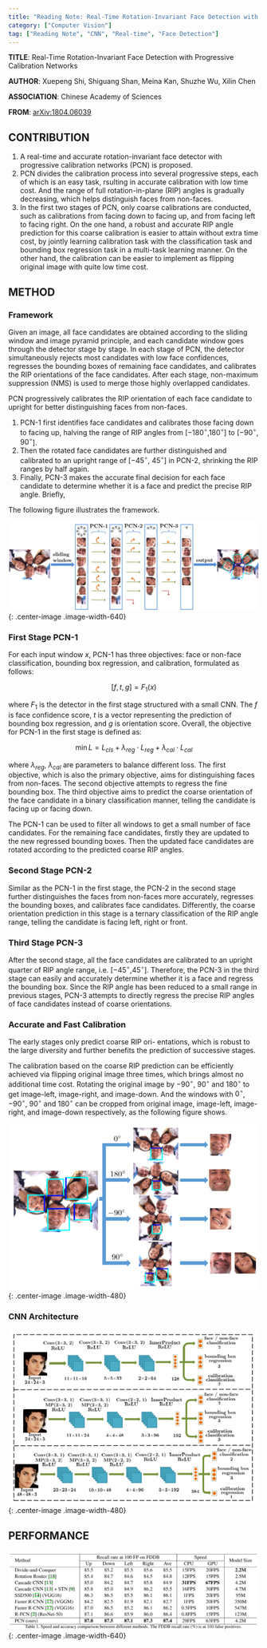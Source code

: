 ```yaml
---
title: "Reading Note: Real-Time Rotation-Invariant Face Detection with Progressive Calibration Networks"
category: ["Computer Vision"]
tag: ["Reading Note", "CNN", "Real-time", "Face Detection"]
---
```


**TITLE**: Real-Time Rotation-Invariant Face Detection with Progressive Calibration Networks

**AUTHOR**: Xuepeng Shi, Shiguang Shan, Meina Kan, Shuzhe Wu, Xilin Chen

**ASSOCIATION**: Chinese Academy of Sciences

**FROM**: [arXiv:1804.06039](https://arxiv.org/abs/1804.06039)

## CONTRIBUTION ##

1. A real-time and accurate rotation-invariant face detector with progressive calibration networks (PCN) is proposed.
2. PCN divides the calibration process into several progressive steps, each of which is an easy task, rsulting in accurate calibration with low time cost. And the range of full rotation-in-plane (RIP) angles is gradually decreasing, which helps distinguish faces from non-faces.
3. In the first two stages of PCN, only coarse calibrations are conducted, such as calibrations from facing down to facing up, and from facing left to facing right. On the one hand, a robust and accurate RIP angle prediction for this coarse calibration is easier to attain without extra time cost, by jointly learning calibration task with the classification task and bounding box regression task in a multi-task learning manner. On the other hand, the calibration can be easier to implement as flipping original image with quite low time cost.

## METHOD ##

### Framework ###

Given an image, all face candidates are obtained according to the sliding window and image pyramid principle, and each candidate window goes through the detector stage by stage. In each stage of PCN, the detector simultaneously rejects most candidates with low face confidences, regresses the bounding boxes of remaining face candidates, and calibrates the RIP orientations of the face candidates. After each stage, non-maximum suppression (NMS) is used to merge those highly overlapped candidates.

PCN progressively calibrates the RIP orientation of each face candidate to upright for better distinguishing faces from non-faces. 

1. PCN-1 first identifies face candidates and calibrates those facing down to facing up, halving the range of RIP angles from [$-180^{\circ}$,$180^{\circ}$] to [$-90^{\circ}$, $90^{\circ}$]. 
2. Then the rotated face candidates are further distinguished and calibrated to an upright range of [$-45^{\circ}$, $45^{\circ}$] in PCN-2, shrinking the RIP ranges by half again. 
3. Finally, PCN-3 makes the accurate final decision for each face candidate to determine whether it is a face and predict the precise RIP angle. Briefly,

The following figure illustrates the framework.

![Framework](https://raw.githubusercontent.com/joshua19881228/my_blogs/master/Computer_Vision/Reading_Note/figures/Reading_Note_20180427_Framework.png "Framework"){: .center-image .image-width-640}

### First Stage PCN-1 ###

For each input window $x$, PCN-1 has three objectives: face or non-face classification, bounding box regression, and calibration, formulated as follows:

$$[f, t, g] = F_{1}(x)$$

where $F_{1}$ is the detector in the first stage structured with a small CNN. The $f$ is face confidence score, $t$ is a vector representing the prediction of bounding box regression, and $g$ is orientation score. Overall, the objective for PCN-1 in the first stage is defined as:

$$\min L = L_{cls} +\lambda_{reg} \cdot L_{reg} + \lambda_{cal} \cdot L_{cal}$$

where $\lambda_{reg}$, $\lambda_{cal}$ are parameters to balance different loss. The first objective, which is also the primary objective, aims for distinguishing faces from non-faces. The second objective attempts to regress the fine bounding box. The third objective aims to predict the coarse orientation of the face candidate in a binary classification manner, telling the candidate is facing up or facing down.

The PCN-1 can be used to filter all windows to get a small number of face candidates. For the remaining face candidates, firstly they are updated to the new regressed bounding boxes. Then the updated face candidates are rotated according to the predicted coarse RIP angles.

### Second Stage PCN-2 ###

Similar as the PCN-1 in the first stage, the PCN-2 in the second stage further distinguishes the faces from non-faces more accurately, regresses the bounding boxes, and calibrates face candidates. Differently, the coarse orientation prediction in this stage is a ternary classification of the RIP angle range, telling the candidate is facing left, right or front.

### Third Stage PCN-3 ###

After the second stage, all the face candidates are calibrated to an upright quarter of RIP angle range, i.e. [$-45^{\circ}$,$45^{\circ}$]. Therefore, the PCN-3 in the third stage can easily and accurately determine whether it is a face and regress the bounding box. Since the RIP angle has been reduced to a small range in previous stages, PCN-3 attempts to directly regress the precise RIP angles of face candidates instead of coarse orientations.

### Accurate and Fast Calibration ###

The early stages only predict coarse RIP ori- entations, which is robust to the large diversity and further benefits the prediction of successive stages.

The calibration based on the coarse RIP prediction can be efficiently achieved via flipping original image three times, which brings almost no additional time cost. Rotating the original image by $-90^{\circ}$, $90^{\circ}$ and $180^{\circ}$ to get image-left, image-right, and image-down. And the windows with $0^{\circ}$,$-90^{\circ}$, $90^{\circ}$ and $180^{\circ}$ can be cropped from original image, image-left, image-right, and image-down respectively, as the following figure shows.

![Calibration](https://raw.githubusercontent.com/joshua19881228/my_blogs/master/Computer_Vision/Reading_Note/figures/Reading_Note_20180427_Calibration.png "Calibration"){: .center-image .image-width-480}

### CNN Architecture ###

![CNN Architecture](https://raw.githubusercontent.com/joshua19881228/my_blogs/master/Computer_Vision/Reading_Note/figures/Reading_Note_20180427_CNN.png "CNN Architecture"){: .center-image .image-width-480}

## PERFORMANCE ##

![Performance](https://raw.githubusercontent.com/joshua19881228/my_blogs/master/Computer_Vision/Reading_Note/figures/Reading_Note_20180427_Performance.png "Performance"){: .center-image .image-width-640}
